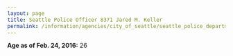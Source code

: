 ```yaml
---
layout: page
title: Seattle Police Officer 8371 Jared M. Keller
permalink: /information/agencies/city_of_seattle/seattle_police_department/copbook/8371/
---
```


**Age as of Feb. 24, 2016:** 26
